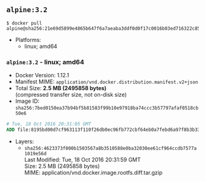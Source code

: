 ## `alpine:3.2`

```console
$ docker pull alpine@sha256:21e69d5899e4865b647f6a7aeaba3ddf0d0f17c0016b03ed716322c855533ccd
```

-	Platforms:
	-	linux; amd64

### `alpine:3.2` - linux; amd64

-	Docker Version: 1.12.1
-	Manifest MIME: `application/vnd.docker.distribution.manifest.v2+json`
-	Total Size: **2.5 MB (2495858 bytes)**  
	(compressed transfer size, not on-disk size)
-	Image ID: `sha256:7bed0150ea37b94bf5b81583f99b10e97918ba74ccc3b57797afaf0518cb50e6`

```dockerfile
# Tue, 18 Oct 2016 20:31:05 GMT
ADD file:8195bd00d7cf963113f110f26db0ec96fb772cbf64eb0a7febd6a97f8b3b3366 in / 
```

-	Layers:
	-	`sha256:4623373f000b1503567a8b3510588e0ba32030ee61cf964ccdb7577a1019e56d`  
		Last Modified: Tue, 18 Oct 2016 20:31:59 GMT  
		Size: 2.5 MB (2495858 bytes)  
		MIME: application/vnd.docker.image.rootfs.diff.tar.gzip
